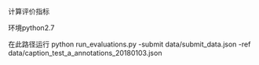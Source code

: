 计算评价指标

环境python2.7

在此路径运行
python run_evaluations.py -submit data/submit_data.json -ref data/caption_test_a_annotations_20180103.json